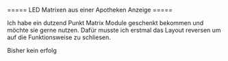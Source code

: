 ===== LED Matrixen aus einer Apotheken Anzeige =====

Ich habe ein dutzend Punkt Matrix Module geschenkt bekommen und möchte sie gerne nutzen. 
Dafür musste ich erstmal das Layout reversen um auf die Funktionsweise zu schliesen. 

Bisher kein erfolg
